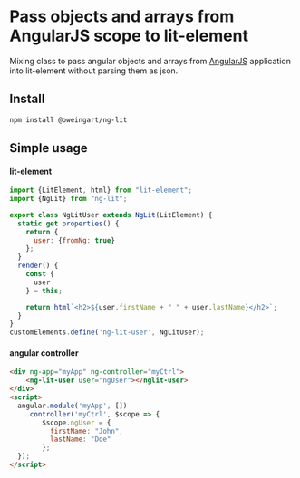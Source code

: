 # Pass objects and arrays from AngularJS scope to lit-element


Mixing class to pass angular objects and arrays from [AngularJS](https://github.com/angular/angular.js) application into lit-element without parsing them as json.


## Install

```bash
npm install @oweingart/ng-lit
```


## Simple usage

#### lit-element
```javascript
import {LitElement, html} from "lit-element";
import {NgLit} from "ng-lit";

export class NgLitUser extends NgLit(LitElement) {
  static get properties() {
    return {
      user: {fromNg: true}
    };
  }
  render() {
    const {
      user
    } = this;

    return html`<h2>${user.firstName + " " + user.lastName}</h2>`;
  }
}
customElements.define('ng-lit-user', NgLitUser);
```

#### angular controller
```html
<div ng-app="myApp" ng-controller="myCtrl">
    <ng-lit-user user="ngUser"></nglit-user>
</div>
<script>
  angular.module('myApp', [])
    .controller('myCtrl', $scope => {
        $scope.ngUser = {
          firstName: "John",
          lastName: "Doe"
        };
  });
</script>
```
